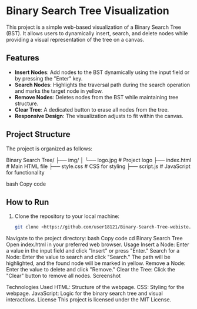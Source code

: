 # Binary Search Tree Visualization

This project is a simple web-based visualization of a Binary Search Tree (BST). It allows users to dynamically insert, search, and delete nodes while providing a visual representation of the tree on a canvas.

## Features

- **Insert Nodes**: Add nodes to the BST dynamically using the input field or by pressing the "Enter" key.
- **Search Nodes**: Highlights the traversal path during the search operation and marks the target node in yellow.
- **Remove Nodes**: Deletes nodes from the BST while maintaining tree structure.
- **Clear Tree**: A dedicated button to erase all nodes from the tree.
- **Responsive Design**: The visualization adjusts to fit within the canvas.

## Project Structure

The project is organized as follows:

Binary Search Tree/ ├── img/ │ └── logo.jpg # Project logo ├── index.html # Main HTML file ├── style.css # CSS for styling ├── script.js # JavaScript for functionality

bash
Copy code

## How to Run

1. Clone the repository to your local machine:
   ```bash
   git clone <https://github.com/user18121/Binary-Search-Tree-webiste.git>
Navigate to the project directory:
bash
Copy code
cd Binary Search Tree
Open index.html in your preferred web browser.
Usage
Insert a Node: Enter a value in the input field and click "Insert" or press "Enter."
Search for a Node: Enter the value to search and click "Search." The path will be highlighted, and the found node will be marked in yellow.
Remove a Node: Enter the value to delete and click "Remove."
Clear the Tree: Click the "Clear" button to remove all nodes.
Screenshot

Technologies Used
HTML: Structure of the webpage.
CSS: Styling for the webpage.
JavaScript: Logic for the binary search tree and visual interactions.
License
This project is licensed under the MIT License.
